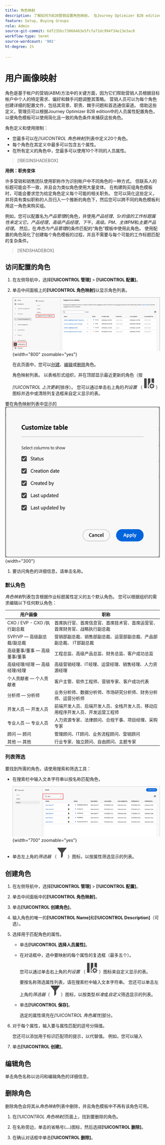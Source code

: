 ```yaml
---
title: 角色映射
description: 了解如何为B2B营销设置角色映射。 在Journey Optimizer B2B edition中映射人员属性以创建角色模板并优化购买群组定位。
feature: Setup, Buying Groups
role: Admin
source-git-commit: 6df235bc73066463e5fcfa71dc994f34e13e3ac0
workflow-type: tm+mt
source-wordcount: '901'
ht-degree: 1%

---
```


# 用户画像映射

角色是基于帐户的营销(ABM)方法中的关键方面，因为它们帮助营销人员根据目标帐户中个人的特定需求、偏好和棘手问题调整其策略。 营销人员可以为每个角色创建详细的配置文件，包括其背景、职责、棘手问题和首选通信渠道。 借助这些定义，管理员可以根据Journey Optimizer B2B edition中的人员属性配置角色，以便角色模板可以使用简化且一致的角色条件来捕获这些角色。

<!-- Currently there is no insight into what persona goes into what role. With buying group agent, when asked questions about, what should be the size of the buying group, what persona should be in that buying group, what role do they play, etc, then agent will analyze all the data, (opportunity data, engagement data, sales conversation, etc) and informs the user that the buying group needs 7 persona, e.g.CMO, VP of marketing, marketing leader, Marketing ops, etc. 

Then based on what agent informed, users can create a template with those personas. -->
角色定义和使用限制：

* 您最多可以在&#x200B;_[!UICONTROL 角色映射]_&#x200B;列表中定义20个角色。
* 每个角色在其定义中最多可以包含五个属性。
* 在所有定义的角色中，您最多可以使用10个不同的人员属性。

>[!BEGINSHADEBOX]

**用例：职务变体**

许多营销和销售团队使用职称作为识别帐户中不同角色的一种方式。 但联系人的标题可能会不一致，并且会为类似角色使用大量变体。 在构建购买组角色模板时，可能会要求您为给定角色定义每个可能的相关职务。 您可以简化这些定义，并将具有类似职称的人员归入一个推断的角色下，然后您可以跨不同的角色模板利用这一角色来购买组。

例如，您可以配置名为&#x200B;_产品管理_&#x200B;的角色，并使用&#x200B;_产品经理_、_Sr的值的工作标题属性来定义它。产品经理_，_高级产品经理_，_下午_，_高级。PM_、_主体PM_&#x200B;和&#x200B;_主要产品经理_。 然后，在&#x200B;_角色为产品管理_&#x200B;的条件匹配的“角色”模板中使用此角色。 使用配置的角色简化了创建每个角色模板的过程，并且不需要与每个可能的工作标题匹配的复杂条件。

>[!ENDSHADEBOX]

## 访问配置的角色

1. 在左侧导航中，选择&#x200B;**[!UICONTROL 管理]** > **[!UICONTROL 配置]**。

1. 单击中间面板上的&#x200B;**[!UICONTROL 角色映射]**&#x200B;以显示角色列表。

   ![访问配置的角色](./assets/configuration-engagement-scoring-list.png){width="800" zoomable="yes"}

   在此页面中，您可以[创建](#create-an-engagement-score-model)、[编辑](#change-the-engagement-weighting-settings)或[删除](#delete-a-persona)角色。

   角色映射列表。 以表格形式组织，并在顶部显示最近更新的角色（按&#x200B;_[!UICONTROL 上次更新]_&#x200B;排序）。 您可以通过单击右上角的&#x200B;_列设置_ （ ![列设置](../assets/do-not-localize/icon-column-settings.svg) ）图标并选中或清除列复选框来自定义显示的表。

要在角色映射列表中显示的![列](./assets/configuration-engagement-scoring-list-columns.png){width="300"}

1. 要访问角色的详细信息，请单击名称。

### 默认角色

_角色映射_&#x200B;列表包含根据作业标题属性定义的五个默认角色。 您可以根据组织的需求编辑以下任何默认角色：

| 用户画像 | 职称 |
| ------- | ---------- |
| CXO / EVP - CXO /执行副总裁 | 首席执行官、首席信息官、首席技术官、首席运营官、首席财务官、战略执行副总裁 |
| SVP/VP — 高级副总裁/副总裁 | 营销部副总裁、销售部副总裁、运营部副总裁、产品部副总裁、 IT部副总裁 |
| 高级董事/董事 — 高级董事/董事 | 工程总监、高级产品总监、财务总监、客户成功总监 |
| 高级经理/经理 — 高级经理/经理 | 高级营销经理、IT经理、运营经理、销售经理、人力资源经理 |
| 个人贡献者 — 个人贡献者 | 客户主管、软件工程师、营销专家、客户成功代表 |
| 分析师 — 分析师 | 业务分析师、数据分析师、市场研究分析师、财务分析师、运营分析师 |
| 开发人员 — 开发人员 | 前端开发人员、后端开发人员、全栈开发人员、移动应用程序开发人员、开发运营工程师 |
| 专业人员 — 专业人员 | 人力资源专家、法律顾问、合规干事、项目经理、采购专家 |
| 顾问 — 顾问 | 管理顾问、IT顾问、业务流程顾问、营销顾问 |
| 其他 — 其他 | 行业专家、独立顾问、自由顾问、主题专家 |

### 列表筛选

要找到所需的角色，请使用搜索和筛选工具：

* 在搜索栏中输入文本字符串以按名称匹配角色，

  ![筛选显示的事件定义](./assets/configuration-events-defs-list-filtered.png){width="700" zoomable="yes"}

* 单击左上角的&#x200B;_筛选器_ （![筛选器图标](../assets/do-not-localize/icon-filter.svg)）图标，以按属性筛选显示的列表。

## 创建角色

1. 在左侧导航中，选择&#x200B;**[!UICONTROL 管理]** > **[!UICONTROL 配置]**。

1. 单击中间面板中的&#x200B;**[!UICONTROL 角色映射]**。

1. 单击&#x200B;**[!UICONTROL 创建角色]**。

1. 输入角色的唯一的&#x200B;**[!UICONTROL Name]**&#x200B;和&#x200B;**[!UICONTROL Description]**（可选）。

1. 选择用于匹配角色的属性。

   * 单击&#x200B;**[!UICONTROL 选择人员属性]**。

   * 在对话框中，选中要映射的每个属性的复选框（最多五个）。

     您可以通过单击右上角的&#x200B;_列设置_ （ ![列设置](../assets/do-not-localize/icon-column-settings.svg) ）图标来自定义显示的表。

     要按名称筛选属性列表，请在搜索栏中输入文本字符串。 您还可以单击左上角的&#x200B;_筛选器_（![筛选器图标](../assets/do-not-localize/icon-filter.svg)）图标，以按类型&#x200B;_标准_&#x200B;或&#x200B;_自定义_&#x200B;筛选显示的列表。

   * 单击&#x200B;**[!UICONTROL 保存]**。

     选定的属性填充在&#x200B;_[!UICONTROL 角色属性]_&#x200B;部分。

1. 对于每个属性，输入要与属性匹配的逗号分隔值。

   您还可以添加用于标识匹配项的提示，以代替值。 例如，您可以输入

1. 单击&#x200B;**[!UICONTROL 创建]**。

## 编辑角色

单击角色名称以访问和编辑角色的详细信息，

## 删除角色

删除角色会将其从&#x200B;_角色映射_&#x200B;列表中删除，并且角色模板中不再有该角色可用。

1. 在&#x200B;_[!UICONTROL 角色映射]_&#x200B;页面上，找到要删除的角色。

1. 在名称旁边，单击的省略号(**...**)图标，然后选择&#x200B;**[!UICONTROL 删除]**。

1. 在确认对话框中单击&#x200B;**[!UICONTROL 删除]**。
